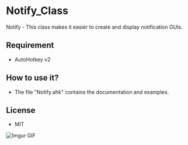 # Notify_Class
Notify - This class makes it easier to create and display notification GUIs.

## Requirement
* AutoHotkey v2

## How to use it?
* The file "Notify.ahk" contains the documentation and examples.

## License
  - MIT

![Imgur GIF](https://i.imgur.com/2jhbwsb.gif)
